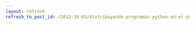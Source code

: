 ```yaml
---
layout: refresh
refresh_to_post_id: /2012-10-03/distribuyendo-programas-python-en-el-pypi-python-package-index
---
```

